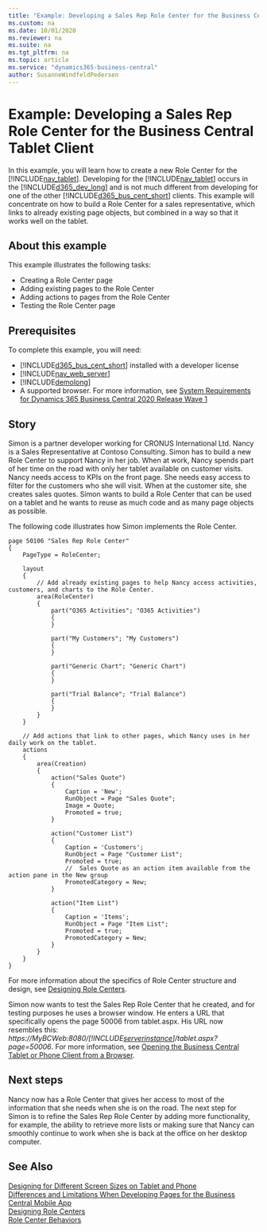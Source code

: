 ```yaml
---
title: "Example: Developing a Sales Rep Role Center for the Business Central Tablet Client"
ms.custom: na
ms.date: 10/01/2020
ms.reviewer: na
ms.suite: na
ms.tgt_pltfrm: na
ms.topic: article
ms.service: "dynamics365-business-central"
author: SusanneWindfeldPedersen
---
```

# Example: Developing a Sales Rep Role Center for the Business Central Tablet Client
In this example, you will learn how to create a new Role Center for the [!INCLUDE[nav_tablet](includes/nav_tablet_md.md)]. Developing for the [!INCLUDE[nav_tablet](includes/nav_tablet_md.md)] occurs in the [!INCLUDE[d365_dev_long](includes/d365_dev_long_md.md)] and is not much different from developing for one of the other [!INCLUDE[d365_bus_cent_short](includes/d365_bus_cent_short_md.md)] clients. This example will concentrate on how to build a Role Center for a sales representative, which links to already existing page objects, but combined in a way so that it works well on the tablet.  

## About this example 
 This example illustrates the following tasks:  

-   Creating a Role Center page  
-   Adding existing pages to the Role Center
-   Adding actions to pages from the Role Center
-   Testing the Role Center page

## Prerequisites  
 To complete this example, you will need:  

-   [!INCLUDE[d365_bus_cent_short](includes/d365_bus_cent_short_md.md)] installed with a developer license  
-   [!INCLUDE[nav_web_server](includes/nav_web_server_md.md)]  
-   [!INCLUDE[demolong](includes/demolong_md.md)]  
-   A supported browser. For more information, see [System Requirements for Dynamics 365 Business Central 2020 Release Wave 1](../deployment/system-requirement-business-central-v16.md)  

## Story  
Simon is a partner developer working for CRONUS International Ltd. Nancy is a Sales Representative at Contoso Consulting. Simon has to build a new Role Center to support Nancy in her job. When at work, Nancy spends part of her time on the road with only her tablet available on customer visits. Nancy needs access to KPIs on the front page. She needs easy access to filter for the customers who she will visit. When at the customer site, she creates sales quotes. Simon wants to build a Role Center that can be used on a tablet and he wants to reuse as much code and as many page objects as possible.  

The following code illustrates how Simon implements the Role Center.

```AL
page 50106 "Sales Rep Role Center"
{
    PageType = RoleCenter;

    layout
    {
        // Add already existing pages to help Nancy access activities, customers, and charts to the Role Center.
        area(RoleCenter)
        {
            part("O365 Activities"; "O365 Activities")
            {
            }

            part("My Customers"; "My Customers")
            {
            }

            part("Generic Chart"; "Generic Chart")
            {
            }

            part("Trial Balance"; "Trial Balance")
            {
            }
        }
    }

    // Add actions that link to other pages, which Nancy uses in her daily work on the tablet.
    actions
    {
        area(Creation)
        {
            action("Sales Quote")
            {
                Caption = 'New';
                RunObject = Page "Sales Quote";
                Image = Quote;
                Promoted = true;
            }

            action("Customer List")
            {
                Caption = 'Customers';
                RunObject = Page "Customer List";
                Promoted = true;
                //  Sales Quote as an action item available from the action pane in the New group
                PromotedCategory = New;
            }

            action("Item List")
            {
                Caption = 'Items';
                RunObject = Page "Item List";
                Promoted = true;
                PromotedCategory = New;
            }
        }
    }
}
```  

For more information about the specifics of Role Center structure and design, see [Designing Role Centers](devenv-designing-role-centers.md).

Simon now wants to test the Sales Rep Role Center that he created, and for testing purposes he uses a browser window. He enters a URL that specifically opens the page 50006 from tablet.aspx. His URL now resembles this: *https://MyBCWeb:8080/[!INCLUDE[serverinstance](includes/serverinstance.md)]/tablet.aspx?page=50006*. For more information, see [Opening the Business Central Tablet or Phone Client from a Browser](devenv-Opening-Business-Central-Tablet-or-Phone-Client-from-Browser.md).  

## Next steps  
Nancy now has a Role Center that gives her access to most of the information that she needs when she is on the road. The next step for Simon is to refine the Sales Rep Role Center by adding more functionality, for example, the ability to retrieve more lists or making sure that Nancy can smoothly continue to work when she is back at the office on her desktop computer.  

## See Also  
 [Designing for Different Screen Sizes on Tablet and Phone](devenv-Designing-Different-Screen-Sizes-Tablet-and-Phone.md)   
 [Differences and Limitations When Developing Pages for the Business Central Mobile App](devenv-Differences-and-Limitations-Developing-Pages-business-central-Mobile-App.md)   
 [Designing Role Centers](devenv-designing-role-centers.md)  
 [Role Center Behaviors](devenv-role-center-behaviors.md)   
